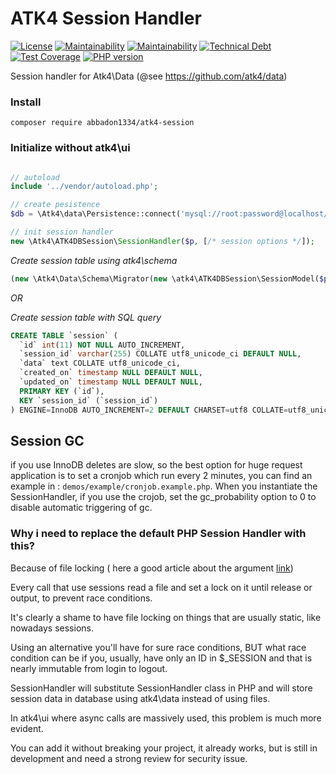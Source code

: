 # ATK4 Session Handler

[![License](https://img.shields.io/github/license/abbadon1334/atk4-session.svg)](https://github.com/abbadon1334/atk4-session)
[![Maintainability](https://img.shields.io/codeclimate/maintainability/abbadon1334/atk4-session.svg)](https://codeclimate.com/github/abbadon1334/atk4-session)
[![Maintainability](https://img.shields.io/codeclimate/maintainability-percentage/abbadon1334/atk4-session.svg)](https://codeclimate.com/github/abbadon1334/atk4-session)
[![Technical Debt](https://img.shields.io/codeclimate/tech-debt/abbadon1334/atk4-session.svg)](https://codeclimate.com/github/abbadon1334/atk4-session)
[![Test Coverage](https://img.shields.io/codecov/c/github/abbadon1334/atk4-session/master.svg)](https://codecov.io/github/abbadon1334/atk4-session?branch=master)
[![PHP version](https://img.shields.io/packagist/php-v/abbadon1334/atk4-session.svg)](https://packagist.org/packages/abbadon1334/atk4-session)

Session handler for Atk4\Data (@see https://github.com/atk4/data)

### Install

`composer require abbadon1334/atk4-session`

### Initialize **without atk4\ui**

``` php

// autoload
include '../vendor/autoload.php';

// create pesistence
$db = \Atk4\data\Persistence::connect('mysql://root:password@localhost/atk4');

// init session handler
new \Atk4\ATK4DBSession\SessionHandler($p, [/* session options */]);
```

*Create session table using atk4\schema*
``` php
(new \Atk4\Data\Schema\Migrator(new \atk4\ATK4DBSession\SessionModel($p)))->create();
```

*OR*

*Create session table with SQL query*
``` sql
CREATE TABLE `session` (
  `id` int(11) NOT NULL AUTO_INCREMENT,
  `session_id` varchar(255) COLLATE utf8_unicode_ci DEFAULT NULL,
  `data` text COLLATE utf8_unicode_ci,
  `created_on` timestamp NULL DEFAULT NULL,
  `updated_on` timestamp NULL DEFAULT NULL,
  PRIMARY KEY (`id`),
  KEY `session_id` (`session_id`)
) ENGINE=InnoDB AUTO_INCREMENT=2 DEFAULT CHARSET=utf8 COLLATE=utf8_unicode_ci
```

## Session GC 

if you use InnoDB deletes are slow, so the best option for huge request application is to set a cronjob which run every 
2 minutes, you can find an example in : `demos/example/cronjob.example.php`.
When you instantiate the SessionHandler, if you use the crojob, set the gc_probability option to 0 to disable automatic triggering of gc.   

### Why i need to replace the default PHP Session Handler with this?

Because of file locking ( here a good article about the argument [link](https://ma.ttias.be/php-session-locking-prevent-sessions-blocking-in-requests/))

Every call that use sessions read a file and set a lock on it until release or output, to prevent race conditions.

It's clearly a shame to have file locking on things that are usually static, like nowadays sessions.

Using an alternative you'll have for sure race conditions, BUT what race condition can be if you, usually, have only an ID in $_SESSION and that is nearly immutable from login to logout.

SessionHandler will substitute SessionHandler class in PHP and will store session data in database using atk4\data instead of using files.

In atk4\ui where async calls are massively used, this problem is much more evident.

You can add it without breaking your project, it already works, but is still in development and need a strong review for security issue.  
